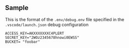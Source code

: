 Sample
------

This is the format of the `.env/debug.env` file specified in the `.vscode/launch.json` debug configuration

```
ACCESS_KEY=AKXXXXXXXC4PLERT
SECRET_KEY="2WOz2345678hnowi0EWSS"
BUCKET= "foobar"
```
